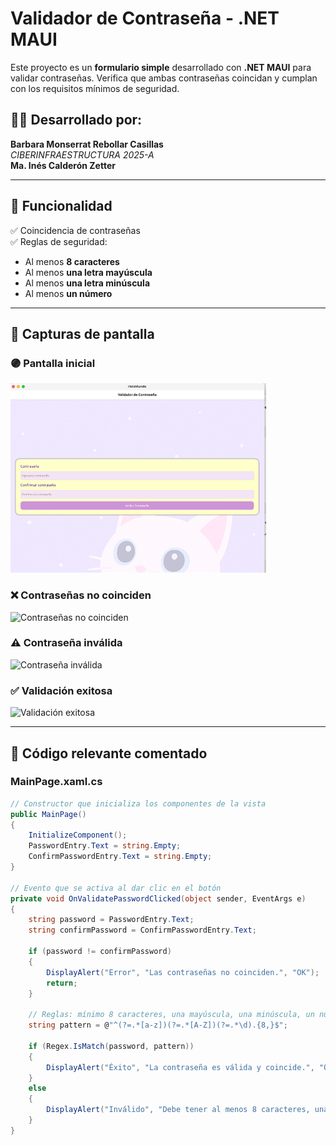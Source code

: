 # Validador de Contraseña - .NET MAUI

Este proyecto es un **formulario simple** desarrollado con **.NET MAUI** para validar contraseñas. Verifica que ambas contraseñas coincidan y cumplan con los requisitos mínimos de seguridad.

## 👩‍💻 Desarrollado por:
**Barbara Monserrat Rebollar Casillas**  
_CIBERINFRAESTRUCTURA 2025-A_  
**Ma. Inés Calderón Zetter**

---

## 🚀 Funcionalidad

✅ Coincidencia de contraseñas  
✅ Reglas de seguridad:
- Al menos **8 caracteres**
- Al menos **una letra mayúscula**
- Al menos **una letra minúscula**
- Al menos **un número**

---

## 🧪 Capturas de pantalla

### 🟣 Pantalla inicial
![Pantalla inicial](imagen1.png)

### ❌ Contraseñas no coinciden
![Contraseñas no coinciden](img/imagen2.png)

### ⚠️ Contraseña inválida
![Contraseña inválida](img/imagen3.png)

### ✅ Validación exitosa
![Validación exitosa](img/imagen4.png)

---

## 📄 Código relevante comentado

### MainPage.xaml.cs

```csharp
// Constructor que inicializa los componentes de la vista
public MainPage()
{
    InitializeComponent();
    PasswordEntry.Text = string.Empty;
    ConfirmPasswordEntry.Text = string.Empty;
}

// Evento que se activa al dar clic en el botón
private void OnValidatePasswordClicked(object sender, EventArgs e)
{
    string password = PasswordEntry.Text;
    string confirmPassword = ConfirmPasswordEntry.Text;

    if (password != confirmPassword)
    {
        DisplayAlert("Error", "Las contraseñas no coinciden.", "OK");
        return;
    }

    // Reglas: mínimo 8 caracteres, una mayúscula, una minúscula, un número
    string pattern = @"^(?=.*[a-z])(?=.*[A-Z])(?=.*\d).{8,}$";

    if (Regex.IsMatch(password, pattern))
    {
        DisplayAlert("Éxito", "La contraseña es válida y coincide.", "OK");
    }
    else
    {
        DisplayAlert("Inválido", "Debe tener al menos 8 caracteres, una mayúscula, una minúscula y un número.", "OK");
    }
}
